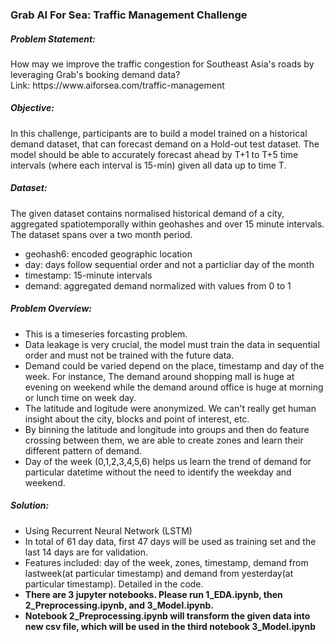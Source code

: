<h3>Grab AI For Sea: Traffic Management Challenge</h3>
<h5>Problem Statement:</h5>
How may we improve the traffic congestion for Southeast Asia's roads by leveraging Grab's booking demand data? <br>
Link: https://www.aiforsea.com/traffic-management
<h5>Objective:</h5>
In this challenge, participants are to build a model trained on a historical demand dataset, that can forecast demand on a Hold-out test dataset. The model should be able to accurately forecast ahead by T+1 to T+5 time intervals (where each interval is 15-min) given all data up to time T.
<h5>Dataset:</h5>
The given dataset contains normalised historical demand of a city, aggregated spatiotemporally within geohashes and over 15 minute intervals. The dataset spans over a two month period.
<ul>
    <li>geohash6: encoded geographic location</li>
    <li>day: days follow sequential order and not a particliar day of the month</li>
    <li>timestamp: 15-minute intervals</li>
    <li>demand: aggregated demand normalized with values from 0 to 1</li>
</ul>
<h5>Problem Overview:</h5>
<ul>
    <li>This is a timeseries forcasting problem.</li>
    <li>Data leakage is very crucial, the model must train the data in sequential order and must not be trained with the future data.</li>
    <li>Demand could be varied depend on the place, timestamp and day of the week. For instance, The demand around shopping mall is huge at evening on weekend while the demand around office is huge at morning or lunch time on week day.</li>
    <li>The latitude and logitude were anonymized. We can't really get human insight about the city, blocks and point of interest, etc.</li>
    <li>By binning the latitude and longitude into groups and then do feature crossing between them, we are able to create zones and learn their different pattern of demand.</li>
    <li>Day of the week (0,1,2,3,4,5,6) helps us learn the trend of demand for particular datetime without the need to identify the weekday and weekend.</li>
</ul>
<h5>Solution:</h5>
<ul>
    <li>Using Recurrent Neural Network (LSTM)</li>
    <li>In total of 61 day data, first 47 days will be used as training set and the last 14 days are for validation.</li>
    <li>Features included: day of the week, zones, timestamp, demand from lastweek(at particular timestamp) and demand from yesterday(at particular timestamp). Detailed in the code.</li>
    <li><b>There are 3 jupyter notebooks. Please run 1_EDA.ipynb, then 2_Preprocessing.ipynb, and 3_Model.ipynb.</b></li>
    <li><b>Notebook 2_Preprocessing.ipynb will transform the given data into new csv file, which will be used in the third notebook 3_Model.ipynb</b></li>
</ul>
